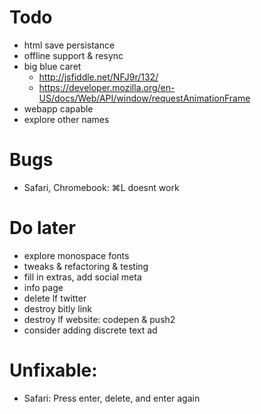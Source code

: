# Todo
- html save persistance
- offline support & resync
- big blue caret
	- http://jsfiddle.net/NFJ9r/132/
	- https://developer.mozilla.org/en-US/docs/Web/API/window/requestAnimationFrame
- webapp capable
- explore other names

# Bugs
- Safari, Chromebook: ⌘L doesnt work

# Do later
- explore monospace fonts
- tweaks & refactoring & testing
- fill in extras, add social meta
- info page
- delete lf twitter
- destroy bitly link
- destroy lf website: codepen & push2
- consider adding discrete text ad

# Unfixable:
- Safari: Press enter, delete, and enter again
